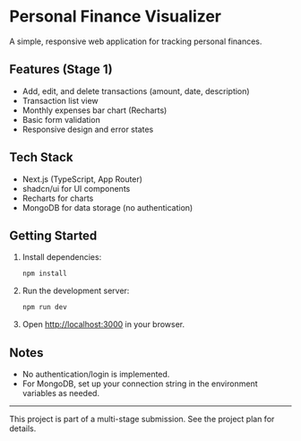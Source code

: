 # Personal Finance Visualizer

A simple, responsive web application for tracking personal finances.

## Features (Stage 1)
- Add, edit, and delete transactions (amount, date, description)
- Transaction list view
- Monthly expenses bar chart (Recharts)
- Basic form validation
- Responsive design and error states

## Tech Stack
- Next.js (TypeScript, App Router)
- shadcn/ui for UI components
- Recharts for charts
- MongoDB for data storage (no authentication)

## Getting Started
1. Install dependencies:
   ```sh
   npm install
   ```
2. Run the development server:
   ```sh
   npm run dev
   ```
3. Open [http://localhost:3000](http://localhost:3000) in your browser.

## Notes
- No authentication/login is implemented.
- For MongoDB, set up your connection string in the environment variables as needed.

---

This project is part of a multi-stage submission. See the project plan for details.
